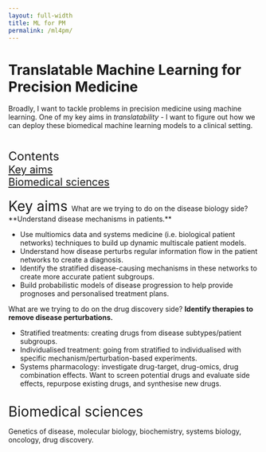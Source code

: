 ```yaml
---
layout: full-width
title: ML for PM
permalink: /ml4pm/
---
```



  <h1 class="content-listing-header sans">Translatable Machine Learning for Precision Medicine</h1>

  Broadly, I want to tackle problems in precision medicine using machine learning. One of my key aims in *translatability* - I want to figure out how we can deploy these biomedical machine learning models to a clinical setting.

  <div style="font-size:1.5em; margin-bottom:0.5cm">
  <br />
  <font size="5"> Contents </font> <br>
  <a href="#aims">Key aims</a><br>
  <a href="#bms">Biomedical sciences</a><br>
  </div>

  <font style="font-size:2em">
  <a name="aims"></a>Key aims </font>
  What are we trying to do on the disease biology side? **Understand disease mechanisms in patients.**
  
  * Use multiomics data and systems medicine (i.e. biological patient networks) techniques to build up dynamic multiscale patient models.
  * Understand how disease perturbs regular information flow in the patient networks to create a diagnosis.
  * Identify the stratified disease-causing mechanisms in these networks to create more accurate patient subgroups.
  * Build probabilistic models of disease progression to help provide prognoses and personalised treatment plans.
  

  What are we trying to do on the drug discovery side? **Identify therapies to remove disease perturbations.**

  * Stratified treatments: creating drugs from disease subtypes/patient subgroups.
  * Individualised treatment: going from stratified to individualised with specific mechanism/perturbation-based experiments.
  * Systems pharmacology: investigate drug-target, drug-omics, drug combination effects. Want to screen potential drugs and evaluate side effects, repurpose existing drugs, and synthesise new drugs.
  
  <br />
   
  <font style="font-size:2em">
  <a name="bms"></a>Biomedical sciences </font>

  Genetics of disease, molecular biology, biochemistry, systems biology, oncology, drug discovery.




